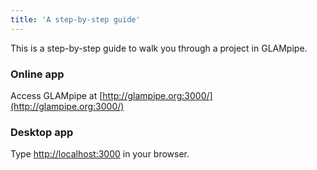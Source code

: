 ```yaml
---
title: 'A step-by-step guide'
---
```


This is a step-by-step guide to walk you through a project in GLAMpipe.

### Online app
Access GLAMpipe at [http://glampipe.org:3000/](http://glampipe.org:3000/)

### Desktop app
Type [http://localhost:3000](http://localhost:3000) in your browser.




